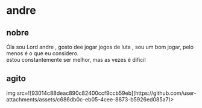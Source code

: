 <html>
    <body>
    <h1>
     andre
    </h1>
      <h2>
       nobre
      </h2>
        <title>
            pagina do maycon
        </title>
        <p>
            Óla sou Lord andre , gosto dee jogar jogos de luta , sou um bom jogar, pelo menos é o que eu considero.<br>    estou constantemente ser melhor, mas as vezes é dificil
        </p>
        <h2>agito</h2>
      img src=![93014c88deac890c82400ccf9ccb59eb](https://github.com/user-attachments/assets/c686db0c-eb05-4cee-8873-b5926ed085a7)>
